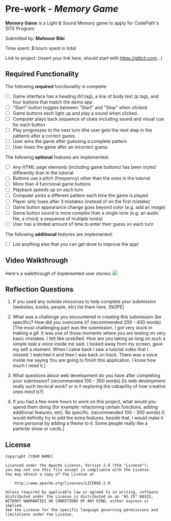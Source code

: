 # Pre-work - *Memory Game*

**Memory Game** is a Light & Sound Memory game to apply for CodePath's SITE Program. 

Submitted by: **Mahnoor Bibi**

Time spent: **3** hours spent in total

Link to project: (insert your link here, should start with https://glitch.com...)

## Required Functionality

The following **required** functionality is complete:

* [ ] Game interface has a heading (h1 tag), a line of body text (p tag), and four buttons that match the demo app
* [ ] "Start" button toggles between "Start" and "Stop" when clicked. 
* [ ] Game buttons each light up and play a sound when clicked. 
* [ ] Computer plays back sequence of clues including sound and visual cue for each button
* [ ] Play progresses to the next turn (the user gets the next step in the pattern) after a correct guess. 
* [ ] User wins the game after guessing a complete pattern
* [ ] User loses the game after an incorrect guess

The following **optional** features are implemented:

* [ ] Any HTML page elements (including game buttons) has been styled differently than in the tutorial
* [ ] Buttons use a pitch (frequency) other than the ones in the tutorial
* [ ] More than 4 functional game buttons
* [ ] Playback speeds up on each turn
* [ ] Computer picks a different pattern each time the game is played
* [ ] Player only loses after 3 mistakes (instead of on the first mistake)
* [ ] Game button appearance change goes beyond color (e.g. add an image)
* [ ] Game button sound is more complex than a single tone (e.g. an audio file, a chord, a sequence of multiple tones)
* [ ] User has a limited amount of time to enter their guess on each turn

The following **additional** features are implemented:

- [ ] List anything else that you can get done to improve the app!

## Video Walkthrough

Here's a walkthrough of implemented user stories:
![](your-link-here)


## Reflection Questions
1. If you used any outside resources to help complete your submission (websites, books, people, etc) list them here. 
[NOPE]

2. What was a challenge you encountered in creating this submission (be specific)? How did you overcome it? (recommended 200 - 400 words) 
[The most challenging part was the submission. I got very stuck in making a gif. It was one of those moments where you are testing on very basic mistakes. I felt like unskilled. How are you 
taking so long on such a simple task a voice inside me said. I looked away from my screen, gave my self a moment. When I came back I saw a tutorial video that I missed. I watched it and then I was
back on track. There was a voice inside me saying You are going to finish this application. I know how much I need it.]

3. What questions about web development do you have after completing your submission? (recommended 100 - 300 words) 
[Is web development really such tecnical work? or is it exploring the cabapility of how creative ones mind is?]

4. If you had a few more hours to work on this project, what would you spend them doing (for example: refactoring certain functions, adding additional features, etc). Be specific. (recommended 100 - 300 words) 
[I would definitly try to add the extra features. beside that, i would make it more personal by adding a theme to it. Some people really like a particlar show or cards.]



## License

    Copyright [YOUR NAME]

    Licensed under the Apache License, Version 2.0 (the "License");
    you may not use this file except in compliance with the License.
    You may obtain a copy of the License at

        http://www.apache.org/licenses/LICENSE-2.0

    Unless required by applicable law or agreed to in writing, software
    distributed under the License is distributed on an "AS IS" BASIS,
    WITHOUT WARRANTIES OR CONDITIONS OF ANY KIND, either express or implied.
    See the License for the specific language governing permissions and
    limitations under the License.
